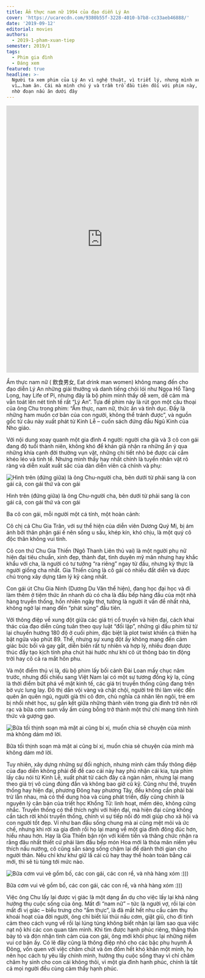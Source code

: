 ```yaml
---
title: Ẩm thực nam nữ 1994 của đạo diễn Lý An
cover: 'https://ucarecdn.com/9380b55f-3228-4010-b7b8-cc33aeb46888/'
date: '2019-09-12'
editorial: movies
authors:
  - 2019-1-pham-xuan-tiep
semester: 2019/1
tags:
  - Phim gia đình
  - Đáng xem
featured: true
headline: >-
  Người ta xem phim của Lý An vì nghệ thuật, vì triết lý, nhưng mình xem phim
  vì….ham ăn. Cái mà mình chú ý và trầm trồ đầu tiên đối với phim này, chính là
  nhờ đoạn nấu ăn dưới đây
---
```

<iframe width="100%" height="700px" src="https://www.youtube.com/embed/1-2QBYKI8LU" frameborder="0" allow="accelerometer; autoplay; encrypted-media; gyroscope; picture-in-picture" allowfullscreen></iframe>

Ẩm thực nam nữ ( 飲食男女, Eat drink man women) không mang đến cho đạo diễn Lý An những giải thưởng và danh tiếng chói lói như Ngọa Hổ Tàng Long, hay Life of Pi, nhưng đây là bộ phim mình thấy dễ xem, dễ cảm mà vẫn toát lên nét tinh tế rất “Lý An”. Tựa đề phim này là rút gọn một câu thoại của ông Chu trong phim: “Ẩm thực, nam nữ, thức ăn và tình dục. Đấy là những ham muốn cơ bản của con người, không thể tránh được”, và nguồn gốc từ câu này xuất phát từ Kinh Lễ – cuốn sách đứng đầu Ngũ Kinh của Nho giáo.

Với nội dung xoay quanh một gia đình 4 người: người cha già và 3 cô con gái đang độ tuổi thành niên, không khó để khán giả nhận ra những ẩn ý qua những khía cạnh đời thường vụn vặt, những chi tiết nhỏ bé được cài cắm khéo léo và tinh tế. Nhưng mình thấy hay nhất chính là tuyến nhân vật rõ ràng và diễn xuất xuất sắc của dàn diễn viên cả chính và phụ: 

![Hình trên (đứng giữa) là ông Chu-người cha, bên dưới từ phải sang là con gái cả, con gái thứ và con gái](https://ucarecdn.com/86c45f6a-4616-4053-95e7-323d7c1e4d28/ "Hình trên (đứng giữa) là ông Chu-người cha, bên dưới từ phải sang là con gái cả, con gái thứ và con gái")

Hình trên (đứng giữa) là ông Chu-người cha, bên dưới từ phải sang là con gái cả, con gái thứ và con gái

Ba cô con gái, mỗi người một cá tính, một hoàn cảnh:

Cô chị cả Chu Gia Trân, với sự thể hiện của diễn viên Dương Quý Mị, bị ám ảnh bởi thân phận gái ế nên sống u sầu, khép kín, khó chịu, là một quý cô độc thân không vui tính.

Cô con thứ Chu Gia Thiến (Ngô Thanh Liên thủ vai) là một người phụ nữ hiện đại tiêu chuẩn, xinh đẹp, thành đạt, tình duyên mỹ mãn nhưng hay khắc khẩu với cha, là người có tư tưởng “ra riêng” ngay từ đầu, nhưng kỳ thực là người giống cha nhất. Gia Thiến cũng là cô gái có nhiều đất diễn và được chú trọng xây dựng tâm lý kỹ càng nhất.

Con gái út Chu Gia Ninh (Dương Du Văn thể hiện), đang học đại học và đi làm thêm ở tiệm thức ăn nhanh dù có cha là đầu bếp hàng đầu của một nhà hàng truyền thống, hồn nhiên ngây thơ, tưởng là người ít vấn đề nhất nhà, không ngờ lại mang đến “phát súng” đầu tiên.

Với thông điệp về xung đột giữa các giá trị cổ truyền và hiện đại, cách khai thác của đạo diễn cũng tuân theo quy luật “đối lập”, những gì đầu phim từ từ lại chuyển hướng 180 độ ở cuối phim, đặc biệt là plot twist khiến cả thiên hạ bật ngửa vào phút 89. Thế, nhưng sự xung đột ấy không mang đến cảm giác bức bối và gay gắt, diễn biến rất tự nhiên và hợp lý, nhiều đoạn được thúc đẩy tạo kịch tính pha chút hài hước như khi cô út thông báo tin động trời hay cô cả ra mắt hôn phu.

Và một điểm thú vị là, dù bộ phim lấy bối cảnh Đài Loan mấy chục năm trước, nhưng đối chiếu sang Việt Nam lại có một sự tương đồng kỳ lạ, cũng là thời điểm bứt phá về mặt kinh tế, các giá trị truyền thống cũng đang trên bờ vực lung lay. Đô thị dần vội vàng và chật chội, người trẻ thì làm việc đến quên ăn quên ngủ, người già thì cô đơn, chủ nghĩa cá nhân lên ngôi, trẻ em bị nhồi nhét học, sự gắn kết giữa những thành viên trong gia đình trở nên rời rạc và bữa cơm sum vầy ấm cúng bỗng trở thành một thứ chỉ mang tính hình thức và gượng gạo.

![Bữa tối thịnh soạn mà mặt ai cũng bí xị, muốn chia sẻ chuyện của mình mà không dám mở lời.](https://ucarecdn.com/2259abc4-27f3-4703-8b3f-ba231dee1605/ "Bữa tối thịnh soạn mà mặt ai cũng bí xị, muốn chia sẻ chuyện của mình mà không dám mở lời.")

Bữa tối thịnh soạn mà mặt ai cũng bí xị, muốn chia sẻ chuyện của mình mà không dám mở lời.

Tuy nhiên, xây dựng những sự đối nghịch, nhưng mình cảm thấy thông điệp của đạo diễn không phải để đề cao cái này hay phủ nhận cái kia, tựa phim lấy câu nói từ Kinh Lễ, xuất phát từ cách đây cả ngàn năm, nhưng lại mang theo giá trị vô cùng đúng đắn và không bao giờ cũ kỹ. Cũng như thế, truyền thống hay hiện đại, phương Đông hay phương Tây, đều không cần phải bài trừ lẫn nhau, mà có thể dung hòa và cùng phát triển, đấy cũng chính là nguyên lý căn bản của triết học Khổng Tử: linh hoạt, mềm dẻo, không cứng nhắc. Truyền thống có thể thích nghi với hiện đại, mà hiện đại cũng không cần tách rời khỏi truyền thống, chính vì sự tiếp nối đó mới giúp cho xã hội và con người tốt đẹp. Ví như ban đầu sống chung mà ai cũng mệt mỏi và ức chế, nhưng khi rời xa gia đình rồi họ lại mang về một gia đình đông đúc hơn, hiểu nhau hơn. Hay là Gia Thiến bận rộn với kiếm tiền và thăng chức nhận ra rằng đâu nhất thiết cứ phải làm đầu bếp món Hoa mới là thỏa mãn niềm yêu thích nấu nướng, cô cũng sẵn sàng sống chậm lại để dành thời gian cho người thân. Nếu chỉ khư khư giữ lấ cái cũ hay thay thế hoàn toàn bằng cái mới, thì sẽ tù túng tới mức nào.

![Bữa cơm vui vẻ gồm bố, các con gái, các con rể, và nhà hàng xóm :)))](https://ucarecdn.com/93bd6e7e-f1d8-4a69-8e44-b2008a330843/ "Bữa cơm vui vẻ gồm bố, các con gái, các con rể, và nhà hàng xóm :)))")

Bữa cơm vui vẻ gồm bố, các con gái, các con rể, và nhà hàng xóm :)))

Việc ông Chu lấy lại được vị giác là một dạng ẩn dụ cho việc lấy lại khả năng hưởng thụ cuộc sống của ông. Mất đi “nam nữ” – tức là người vợ, rồi lại còn mất đi vị giác – biểu trưng cho “ẩm thực”, là đã mất hết nhu cầu cảm thụ khoái hoạt của đời người, ông chỉ biết lủi thủi nấu cơm, giặt giũ, cho đi tình cảm theo cách vụng về rồi lại lúng túng không biết nhận lại làm sao qua việc nạt nộ khi các con quan tâm mình. Khi tìm được hạnh phúc riêng, thẳng thắn bày tỏ và đón nhận tình cảm của con gái, ông mới khôi phục lại những niềm vui cơ bản ấy. Có lẽ đây cũng là thông điệp nhỏ cho các bậc phụ huynh Á Đông, vốn quen với việc chăm chút và ôm đồm hết khó khăn một mình, họ nên học cách tự yêu lấy chính mình, hưởng thụ cuộc sống thay vì chỉ chăm chăm hy sinh cho con cái không thôi, vì một gia đình hạnh phúc, chính là tất cả mọi người đều cùng cảm thấy hạnh phúc.
